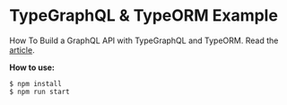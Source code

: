 # TypeGraphQL & TypeORM Example

How To Build a GraphQL API with TypeGraphQL and TypeORM. Read the [article](https://blog.logrocket.com/how-build-graphql-api-typegraphql-typeorm/).

**How to use:**

```
$ npm install
$ npm run start
```
